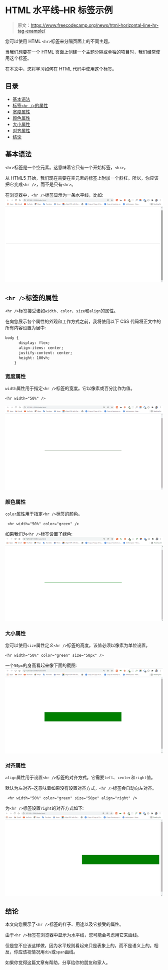 # HTML 水平线–HR 标签示例

> 原文：<https://www.freecodecamp.org/news/html-horizontal-line-hr-tag-example/>

您可以使用 HTML `<hr>`标签来分隔页面上的不同主题。

当我们想要在一个 HTML 页面上创建一个主题分隔或单独的项目时，我们经常使用这个标签。

在本文中，您将学习如何在 HTML 代码中使用这个标签。

## 目录

*   [基本语法](#basicsyntax)
*   [标签`<hr />`的属性](#attributesofhrtag)
*   [宽度属性](#thewidthattribute)
*   [颜色属性](#thecolorattribute)
*   [大小属性](#thesizeattribute)
*   [对齐属性](#thealignattribute)
*   [结论](#conclusion)

## 基本语法

`<hr>`标签是一个空元素。这意味着它只有一个开始标签，`<hr>`。

从 HTML5 开始，我们现在需要在空元素的标签上附加一个斜杠。所以，你应该把它变成`<hr />`，而不是只有`<hr>`。

在浏览器中，`<hr />`标签显示为一条水平线，比如:
![ss-1-2](img/cc8f1115f2eb72e945952fe0dfb57eab.png)

## `<hr />`标签的属性

`<hr />`标签接受诸如`width`、`color`、`size`和`align`的属性。

在向您展示各个属性的外观和工作方式之前，我将使用以下 CSS 代码将正文中的所有内容设置为居中:

```
body {
      display: flex;
      align-items: center;
      justify-content: center;
      height: 100vh;
    } 
```

### 宽度属性

`width`属性用于指定`<hr />`标签的宽度。它以像素或百分比作为值。

```
<hr width="50%" /> 
```

![ss-2-2](img/d589dbf2c81d36a9af6728d810ef16a8.png)

### 颜色属性

`color`属性用于指定`<hr />`标签的颜色。

```
 <hr width="50%" color="green" /> 
```

如果我们为`<hr />`标签设置了绿色:
![ss-3-3](img/74615247dd502ac70354b793e29e0616.png)

### 大小属性

您可以使用`size`属性定义`<hr />`标签的高度。该值必须以像素为单位设置。

```
<hr width="50%" color="green" size="50px" /> 
```

一个`50px`的身高看起来像下面的截图:
![ss-4-3](img/84304150a325e10de69ba85ebadacee8.png)

### 对齐属性

`align`属性用于设置`<hr />`标签的对齐方式。它需要`left`、`center`和`right`值。

默认为左对齐–这意味着如果没有设置对齐方式，`<hr />`标签会自动向左对齐。

```
 <hr width="50%" color="green" size="50px" align="right" /> 
```

为`<hr />`标签设置`right`的对齐方式如下:
![ss-5-4](img/850c06e78d2c5463ede1164b3315d526.png)

## 结论

本文向您展示了`<hr />`标签的样子、用途以及它接受的属性。

由于`<hr />`标签在浏览器中显示为水平线，您可能会考虑用它来画线。

但是您不应该这样做，因为水平规则看起来只是表象上的，而不是语义上的。相反，你应该视情况用`div`或`span`画线。

如果你觉得这篇文章有帮助，分享给你的朋友和家人。